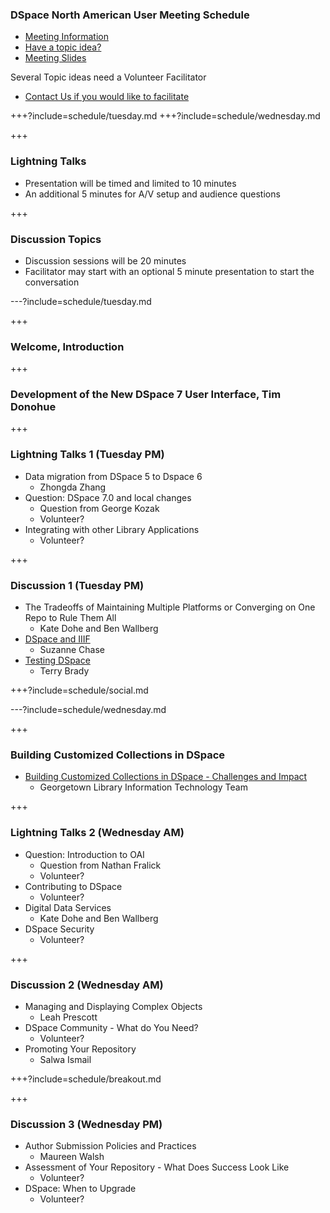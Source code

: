 ### DSpace North American User Meeting Schedule

* [Meeting Information](https://www.library.georgetown.edu/node/19724)
* [Have a topic idea?](https://docs.google.com/a/georgetown.edu/forms/d/e/1FAIpQLSev8m6pJWaun6Mn0QKupXDZByJfigsEMxkMPZ8nGEgOf_YPyw/viewform)
* [Meeting Slides](https://gitpitch.com/terrywbrady/dspaceUserMeeting?grs=github&t=white)

Several Topic ideas need a Volunteer Facilitator <!-- .element: class="red"-->
* [Contact Us if you would like to facilitate](mailto:digitalscholarship@georgetown.edu)

+++?include=schedule/tuesday.md
+++?include=schedule/wednesday.md

+++

### Lightning Talks

* Presentation will be timed and limited to 10 minutes
* An additional 5 minutes for A/V setup and audience questions

+++

### Discussion Topics

* Discussion sessions will be 20 minutes
* Facilitator may start with an optional 5 minute presentation to start the conversation

---?include=schedule/tuesday.md

+++

### Welcome, Introduction

+++

### Development of the New DSpace 7 User Interface, Tim Donohue

+++

### Lightning Talks 1 (Tuesday PM)

* Data migration from DSpace 5 to Dspace 6
  * Zhongda Zhang
* Question: DSpace 7.0 and local changes 
  * Question from George Kozak 
  * Volunteer? <!-- .element: class="red"-->
* Integrating with other Library Applications
  * Volunteer? <!-- .element: class="red"-->

+++

### Discussion 1 (Tuesday PM)

* The Tradeoffs of Maintaining Multiple Platforms or Converging on One Repo to Rule Them All
  * Kate Dohe and Ben Wallberg
* [DSpace and IIIF](?p=dspaceIIIF) 
  * Suzanne Chase
* [Testing DSpace](?p=testingDSpace)
  * Terry Brady 

+++?include=schedule/social.md

---?include=schedule/wednesday.md

+++

### Building Customized Collections in DSpace

* [Building Customized Collections in DSpace - Challenges and Impact](?p=customizedCollections)
  * Georgetown Library Information Technology Team

+++

### Lightning Talks 2 (Wednesday AM)

* Question: Introduction to OAI 
  * Question from Nathan Fralick
  * Volunteer? <!-- .element: class="red"-->
* Contributing to DSpace  
  * Volunteer? <!-- .element: class="red"-->
* Digital Data Services 
  * Kate Dohe and Ben Wallberg
* DSpace Security  
  * Volunteer? <!-- .element: class="red"-->

+++

### Discussion 2 (Wednesday AM)

* Managing and Displaying Complex Objects
  * Leah Prescott
* DSpace Community - What do You Need?
  * Volunteer? <!-- .element: class="red"-->
* Promoting Your Repository
  * Salwa Ismail

+++?include=schedule/breakout.md
  
+++

### Discussion 3 (Wednesday PM)

* Author Submission Policies and Practices
  * Maureen Walsh
* Assessment of Your Repository - What Does Success Look Like
  * Volunteer? <!-- .element: class="red"-->
* DSpace: When to Upgrade
  * Volunteer? <!-- .element: class="red"-->
